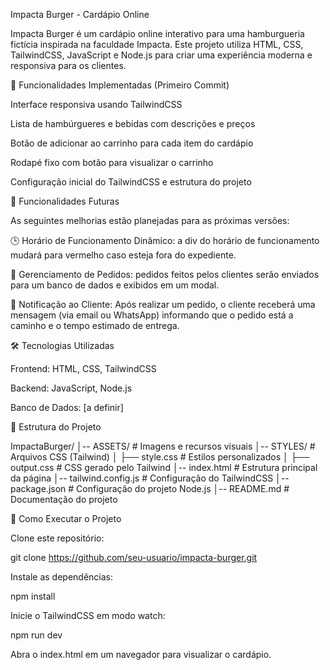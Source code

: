 Impacta Burger - Cardápio Online

Impacta Burger é um cardápio online interativo para uma hamburgueria fictícia inspirada na faculdade Impacta. Este projeto utiliza HTML, CSS, TailwindCSS, JavaScript e Node.js para criar uma experiência moderna e responsiva para os clientes.

📌 Funcionalidades Implementadas (Primeiro Commit)

Interface responsiva usando TailwindCSS

Lista de hambúrgueres e bebidas com descrições e preços

Botão de adicionar ao carrinho para cada item do cardápio

Rodapé fixo com botão para visualizar o carrinho

Configuração inicial do TailwindCSS e estrutura do projeto

🚀 Funcionalidades Futuras

As seguintes melhorias estão planejadas para as próximas versões:

🕒 Horário de Funcionamento Dinâmico: a div do horário de funcionamento mudará para vermelho caso esteja fora do expediente.

🛒 Gerenciamento de Pedidos: pedidos feitos pelos clientes serão enviados para um banco de dados e exibidos em um modal.

📩 Notificação ao Cliente: Após realizar um pedido, o cliente receberá uma mensagem (via email ou WhatsApp) informando que o pedido está a caminho e o tempo estimado de entrega.

🛠 Tecnologias Utilizadas

Frontend: HTML, CSS, TailwindCSS

Backend: JavaScript, Node.js

Banco de Dados: [a definir]

📂 Estrutura do Projeto

ImpactaBurger/
│-- ASSETS/              # Imagens e recursos visuais
│-- STYLES/              # Arquivos CSS (Tailwind)
│   ├── style.css        # Estilos personalizados
│   ├── output.css       # CSS gerado pelo Tailwind
│-- index.html           # Estrutura principal da página
│-- tailwind.config.js   # Configuração do TailwindCSS
│-- package.json         # Configuração do projeto Node.js
│-- README.md            # Documentação do projeto

📌 Como Executar o Projeto

Clone este repositório:

git clone https://github.com/seu-usuario/impacta-burger.git

Instale as dependências:

npm install

Inicie o TailwindCSS em modo watch:

npm run dev

Abra o index.html em um navegador para visualizar o cardápio.
